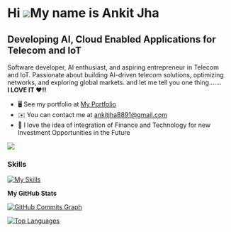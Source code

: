 Hi ![](https://user-images.githubusercontent.com/18350557/176309783-0785949b-9127-417c-8b55-ab5a4333674e.gif)My name is Ankit Jha
=================================================================================================================================

Developing AI, Cloud Enabled Applications for Telecom and IoT 
---------------------------------------------------------------

Software developer, AI enthusiast, and aspiring entrepreneur in Telecom and IoT. Passionate about building AI-driven telecom solutions, optimizing networks, and exploring global markets. and let me tell you one thing.......<br><b>I LOVE IT ❤️!!</b>

* 🖥️  See my portfolio at [My Portfolio](http://anknoit.github.io/)
* ✉️  You can contact me at [ankitjha8891@gmail.com](mailto:ankitjha8891@gmail.com)
* 🧠  I love the idea of integration of Finance and Technology for new Investment Opportunities in the Future

<a href="https://www.twitter.com/anknoit" target="_blank" rel="noreferrer"><img
src="https://img.shields.io/twitter/follow/anknoit?logo=twitter&style=for-the-badge&color=0891b2&labelColor=1c1917"
/></a>

### Skills
[![My Skills](https://skillicons.dev/icons?i=py,django,tensorflow,bash,postgres,mysql,js,react,nodejs,mongodb,bootstrap,html,css,linux,&perline=4)](https://skillicons.dev)


<b>My GitHub Stats</b>

<a href="http://www.github.com/Anknoit"><img src="https://github-readme-activity-graph.cyclic.app/graph?username=Anknoit&bg_color=1c1917&color=ffffff&line=0891b2&point=ffffff&area_color=1c1917&area=true&hide_border=true&custom_title=GitHub%20Commits%20Graph" alt="GitHub Commits Graph" /></a>

<a href="https://github.com/Anknoit" align="left"><img src="https://github-readme-stats.vercel.app/api/top-langs/?username=Anknoit&langs_count=10&title_color=0891b2&text_color=ffffff&icon_color=0891b2&bg_color=1c1917&hide_border=true&locale=en&custom_title=Top%20%Languages" alt="Top Languages" /></a>
